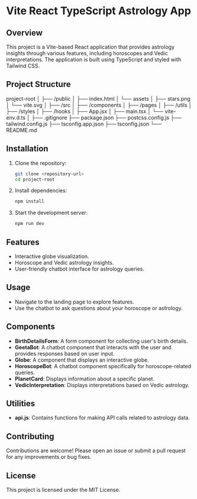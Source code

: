 # Vite React TypeScript Astrology App

## Overview

This project is a Vite-based React application that provides astrology insights through various features, including horoscopes and Vedic interpretations. The application is built using TypeScript and styled with Tailwind CSS.

## Project Structure

project-root
│
├── /public
│ ├── index.html
│ └── assets
│ ├── stars.png
│ └── vite.svg
│
├── /src
│ ├── /components
│ ├── /pages
│ ├── /utils
│ ├── /styles
│ ├── /hooks
│ ├── App.jsx
│ ├── main.tsx
│ └── vite-env.d.ts
│
├── .gitignore
├── package.json
├── postcss.config.js
├── tailwind.config.js
├── tsconfig.app.json
├── tsconfig.json
└── README.md

## Installation

1. Clone the repository:
   ```bash
   git clone <repository-url>
   cd project-root
   ```

2. Install dependencies:
   ```bash
   npm install
   ```

3. Start the development server:
   ```bash
   npm run dev
   ```

## Features

- Interactive globe visualization.
- Horoscope and Vedic astrology insights.
- User-friendly chatbot interface for astrology queries.

## Usage

- Navigate to the landing page to explore features.
- Use the chatbot to ask questions about your horoscope or astrology.

## Components

- **BirthDetailsForm**: A form component for collecting user's birth details.
- **GeetaBot**: A chatbot component that interacts with the user and provides responses based on user input.
- **Globe**: A component that displays an interactive globe.
- **HoroscopeBot**: A chatbot component specifically for horoscope-related queries.
- **PlanetCard**: Displays information about a specific planet.
- **VedicInterpretation**: Displays interpretations based on Vedic astrology.

## Utilities

- **api.js**: Contains functions for making API calls related to astrology data.

## Contributing

Contributions are welcome! Please open an issue or submit a pull request for any improvements or bug fixes.

## License

This project is licensed under the MIT License.

